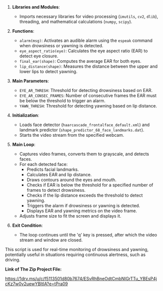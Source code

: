 1. **Libraries and Modules**: 
   - Imports necessary libraries for video processing (`imutils`, `cv2`, `dlib`), threading, and mathematical calculations (`numpy`, `scipy`).

2. **Functions**:
   - `alarm(msg)`: Activates an audible alarm using the `espeak` command when drowsiness or yawning is detected.
   - `eye_aspect_ratio(eye)`: Calculates the eye aspect ratio (EAR) to detect eye closure.
   - `final_ear(shape)`: Computes the average EAR for both eyes.
   - `lip_distance(shape)`: Measures the distance between the upper and lower lips to detect yawning.

3. **Main Parameters**:
   - `EYE_AR_THRESH`: Threshold for detecting drowsiness based on EAR.
   - `EYE_AR_CONSEC_FRAMES`: Number of consecutive frames the EAR must be below the threshold to trigger an alarm.
   - `YAWN_THRESH`: Threshold for detecting yawning based on lip distance.

4. **Initialization**:
   - Loads face detector (`haarcascade_frontalface_default.xml`) and landmark predictor (`shape_predictor_68_face_landmarks.dat`).
   - Starts the video stream from the specified webcam.

5. **Main Loop**:
   - Captures video frames, converts them to grayscale, and detects faces.
   - For each detected face:
     - Predicts facial landmarks.
     - Calculates EAR and lip distance.
     - Draws contours around the eyes and mouth.
     - Checks if EAR is below the threshold for a specified number of frames to detect drowsiness.
     - Checks if the lip distance exceeds the threshold to detect yawning.
     - Triggers the alarm if drowsiness or yawning is detected.
     - Displays EAR and yawning metrics on the video frame.
   - Adjusts frame size to fit the screen and displays it.

6. **Exit Condition**:
   - The loop continues until the 'q' key is pressed, after which the video stream and window are closed.

This script is used for real-time monitoring of drowsiness and yawning, potentially useful in situations requiring continuous alertness, such as driving.


**Link of The Zip Project File:** 

https://1drv.ms/u/c/f5113501d80b7674/ESvRhBneOdtCmbNIGrTTu_YBEsP4jcKz7w0v2uewYBltIA?e=tPra09
